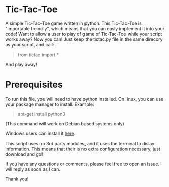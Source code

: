 # Tic-Tac-Toe
A simple Tic-Tac-Toe game written in python.
This Tic-Tac-Toe is "importable freindly", which means that you can easly implement it into your code!
Want to allow a user to play of game of Tic-Tac-Toe while your script works away? Now you can!
Just keep the tictac.py file in the same direcory as your script, and call:
>from tictac import *

And play away!

# Prerequisites

To run this file, you will need to have python installed. On linux, you can use your package manager to install. Example:
>apt-get install python3

(This command will work on Debian based systems only)

Windows users can install it [here](https://www.python.org/downloads/release/python-371/).

This script uses no 3rd party modules, and it uses the terminal to dislay information. This means that their is no extra configuration necessary, just download and go!

If you have any questions or comments, please feel free to open an issue. I will reply as soon as I can.

Thank you!
